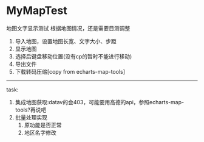 # MyMapTest
地图文字显示测试
根据地图情况，还是需要目测调整
1. 导入地图，设置地图长宽、文字大小、步距
2. 显示地图
3. 选择后键盘移动位置(没有cp的暂时不能进行移动)
4. 导出文件
5. 下载转码压缩[copy from echarts-map-tools]  
***  
task:  
1. 集成地图获取:datav的会403，可能要用高德的api，参照echarts-map-tools?再说吧
2. 批量处理实现
    1. 原功能是否正常
    2. 地区名字修改